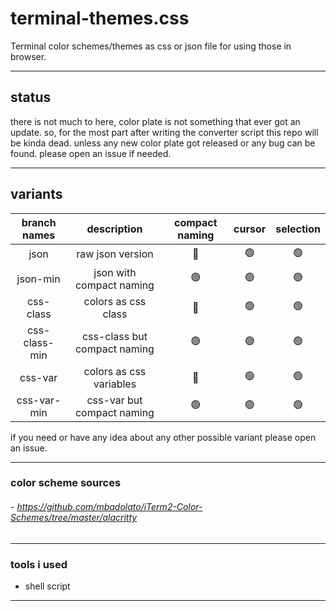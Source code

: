 # terminal-themes.css
Terminal color schemes/themes as css or json file for using those in browser.

---
## status
there is not much to here,
color plate is not something that ever got an update.
so, for the most part after writing the converter script this repo will be kinda dead.
unless any new color plate got released or any bug can be found.
please open an issue if needed. 

---
## variants 
| branch names  |         description          | compact naming | cursor | selection |
| :-----------: | :--------------------------: | :------------: | :----: | :-------: |
|     json      |       raw json version       |       🔴        |   🟢    |     🟢     |
|   json-min    |   json with compact naming   |       🟢        |   🟢    |     🟢     |
|   css-class   |     colors as css class      |       🔴        |   🟢    |     🟢     |
| css-class-min | css-class but compact naming |       🟢        |   🟢    |     🟢     |
|    css-var    |   colors as css variables    |       🔴        |   🟢    |     🟢     |
|  css-var-min  |  css-var but compact naming  |       🟢        |   🟢    |     🟢     |

if you need or have any idea about any other possible variant please open an issue. 

---
### color scheme sources
###### - https://github.com/mbadolato/iTerm2-Color-Schemes/tree/master/alacritty

---
### tools i used
- shell script 

---
